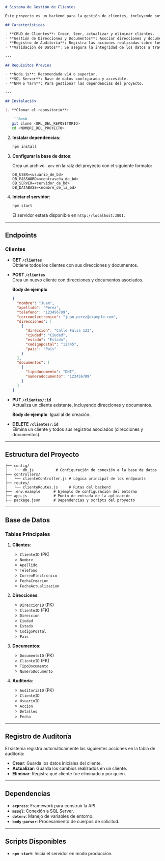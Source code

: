 ```markdown
# Sistema de Gestión de Clientes

Este proyecto es un backend para la gestión de clientes, incluyendo sus direcciones y documentos. Está construido con Node.js y utiliza SQL Server como base de datos.

## Características

- **CRUD de Clientes**: Crear, leer, actualizar y eliminar clientes.
- **Gestión de Direcciones y Documentos**: Asociar direcciones y documentos a los clientes.
- **Registro de Auditoría**: Registra las acciones realizadas sobre los clientes en la base de datos.
- **Validación de Datos**: Se asegura la integridad de los datos a través de validaciones básicas.

---

## Requisitos Previos

- **Node.js**: Recomendado v14 o superior.
- **SQL Server**: Base de datos configurada y accesible.
- **NPM o Yarn**: Para gestionar las dependencias del proyecto.

---

## Instalación

1. **Clonar el repositorio**:

   ```bash
   git clone <URL_DEL_REPOSITORIO>
   cd <NOMBRE_DEL_PROYECTO>
   ```

2. **Instalar dependencias**:

   ```bash
   npm install
   ```

3. **Configurar la base de datos**:

   Crea un archivo `.env` en la raíz del proyecto con el siguiente formato:

   ```
   DB_USER=<usuario_de_bd>
   DB_PASSWORD=<contraseña_de_bd>
   DB_SERVER=<servidor_de_bd>
   DB_DATABASE=<nombre_de_la_bd>
   ```

4. **Iniciar el servidor**:

   ```bash
   npm start
   ```

   El servidor estará disponible en `http://localhost:3001`.

---

## Endpoints

### Clientes

- **GET `/clientes`**  
  Obtiene todos los clientes con sus direcciones y documentos.

- **POST `/clientes`**  
  Crea un nuevo cliente con direcciones y documentos asociados.

  **Body de ejemplo**:
  ```json
  {
    "nombre": "Juan",
    "apellido": "Pérez",
    "telefono": "123456789",
    "correoelectronico": "juan.perez@example.com",
    "direcciones": [
      {
        "direccion": "Calle Falsa 123",
        "ciudad": "Ciudad",
        "estado": "Estado",
        "codigopostal": "12345",
        "pais": "País"
      }
    ],
    "documentos": [
      {
        "tipodocumento": "DNI",
        "numerodocumento": "123456789"
      }
    ]
  }
  ```

- **PUT `/clientes/:id`**  
  Actualiza un cliente existente, incluyendo direcciones y documentos.

  **Body de ejemplo**: Igual al de creación.

- **DELETE `/clientes/:id`**  
  Elimina un cliente y todos sus registros asociados (direcciones y documentos).

---

## Estructura del Proyecto

```
├── config/
│   └── db.js          # Configuración de conexión a la base de datos
├── controllers/
│   └── clienteController.js # Lógica principal de los endpoints
├── routes/
│   └── clienteRoutes.js     # Rutas del backend
├── .env.example      # Ejemplo de configuración del entorno
├── app.js            # Punto de entrada de la aplicación
├── package.json      # Dependencias y scripts del proyecto
```

---

## Base de Datos

### Tablas Principales

1. **Clientes**:
   - `ClienteID` (PK)
   - `Nombre`
   - `Apellido`
   - `Telefono`
   - `CorreoElectronico`
   - `FechaCreacion`
   - `FechaActualizacion`

2. **Direcciones**:
   - `DireccionID` (PK)
   - `ClienteID` (FK)
   - `Direccion`
   - `Ciudad`
   - `Estado`
   - `CodigoPostal`
   - `Pais`

3. **Documentos**:
   - `DocumentoID` (PK)
   - `ClienteID` (FK)
   - `TipoDocumento`
   - `NumeroDocumento`

4. **Auditoría**:
   - `AuditoriaID` (PK)
   - `ClienteID`
   - `UsuarioID`
   - `Accion`
   - `Detalles`
   - `Fecha`

---

## Registro de Auditoría

El sistema registra automáticamente las siguientes acciones en la tabla de auditoría:

- **Crear**: Guarda los datos iniciales del cliente.
- **Actualizar**: Guarda los cambios realizados en un cliente.
- **Eliminar**: Registra qué cliente fue eliminado y por quién.

---

## Dependencias

- **`express`**: Framework para construir la API.
- **`mssql`**: Conexión a SQL Server.
- **`dotenv`**: Manejo de variables de entorno.
- **`body-parser`**: Procesamiento de cuerpos de solicitud.

---

## Scripts Disponibles

- **`npm start`**: Inicia el servidor en modo producción.

